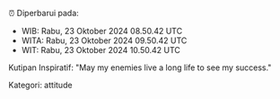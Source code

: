 ⏰ Diperbarui pada:
- WIB: Rabu, 23 Oktober 2024 08.50.42 UTC
- WITA: Rabu, 23 Oktober 2024 09.50.42 UTC
- WIT: Rabu, 23 Oktober 2024 10.50.42 UTC

Kutipan Inspiratif:
"May my enemies live a long life to see my success."


Kategori: attitude

